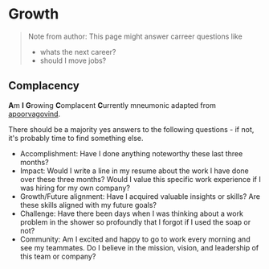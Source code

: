 # Growth

> Note from author: This page might answer carreer questions like
> * whats the next career?
> * should I move jobs?

## Complacency

**A**m **I** **G**rowing **C**omplacent **C**urrently mneumonic adapted from
[apoorvagovind](https://apoorvagovind.substack.com/p/how-to-waste-your-career-one-comfortable).

There should be a majority yes answers to the following questions - if not, it's probably time to find something else.

* Accomplishment: Have I done anything noteworthy these last three months? 
* Impact: Would I write a line in my resume about the work I have done over these three months? Would I value this specific work experience if I was hiring for my own company?
* Growth/Future alignment: Have I acquired valuable insights or skills? Are these skills aligned with my future goals?
* Challenge: Have there been days when I was thinking about a work problem in the shower so profoundly that I forgot if I used the soap or not?
* Community: Am I excited and happy to go to work every morning and see my teammates. Do I believe in the mission, vision, and leadership of this team or company?
